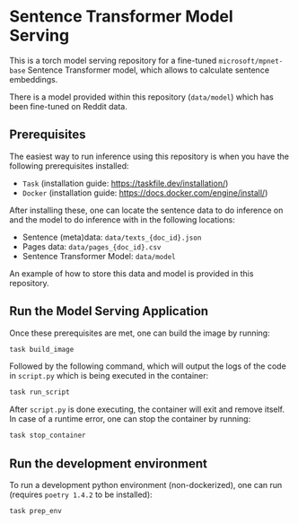# Sentence Transformer Model Serving

This is a torch model serving repository for a fine-tuned `microsoft/mpnet-base`
Sentence Transformer model, which allows to calculate sentence embeddings.

There is a model provided within this repository (`data/model`) which has been
fine-tuned on Reddit data.

## Prerequisites

The easiest way to run inference using this repository is when you have the following
prerequisites installed:

- `Task` (installation guide: https://taskfile.dev/installation/)
- `Docker` (installation guide: https://docs.docker.com/engine/install/)

After installing these, one can locate the sentence data to do inference on and the
model to do inference with in the following locations:

- Sentence (meta)data: `data/texts_{doc_id}.json`
- Pages data: `data/pages_{doc_id}.csv`
- Sentence Transformer Model: `data/model`

An example of how to store this data and model is provided in this repository.

## Run the Model Serving Application

Once these prerequisites are met, one can build the image by running:

```bash
task build_image
```

Followed by the following command, which will output the logs of the code in `script.py`
which is being executed in the container:

```bash
task run_script
```

After `script.py` is done executing, the container will exit and remove itself.
In case of a runtime error, one can stop the container by running:

```bash
task stop_container
```

## Run the development environment

To run a development python environment (non-dockerized), one can run (requires
`poetry 1.4.2` to be installed):

```bash
task prep_env
```
